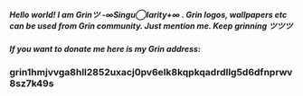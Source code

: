 ##### Hello world! I am Grinツ -∞Singu◯larity+∞ . Grin logos, wallpapers etc can be used from Grin community. Just mention me. Keep grinning ツツツ 
##### If you want to donate me here is my Grin address: 
### grin1hmjvvga8hll2852uxacj0pv6elk8kqpkqadrdllg5d6dfnprwv8sz7k49s
